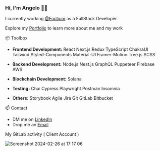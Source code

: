 ### Hi, I'm Angelo 👋🏻

I currently working [@Footium](https://footium.club) as a FullStack Developer.

Explore my [Portfolio](https://angelocode.dev) to learn more about me and my work

📦 Toolbox
* **Frontend Development:** React Next.js Redux TypeScript ChakraUI Tailwind Styled-Components Material-UI Framer-Motion Tree.js SCSS

* **Backend Development:** Node.js Nest.js GraphQL Puppeteer Firebase AWS

* **Blockchain Development:** Solana

* **Testing:** Chai Cypress Playwright Postman Insomnia

* **Others:** Storybook Agile Jira Git GitLab Bitbucket

📫 Contact
- DM me on [LinkedIn](https://www.linkedin.com/in/daniel-angelo-negri) 
- Drop me an [Email](mailto:danielangelonegri@gmail.com)


My GitLab activity ( Client Account )

![Screenshot 2024-02-26 at 17 17 06](https://github.com/angelo-negri/angelo-negri/assets/158775668/5b919d29-55c3-4520-bade-9731997e9021)
